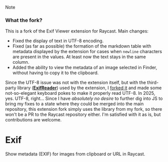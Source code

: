 > [!note]
> ### What the fork?
> This is a fork of the Exif Viewer extension for Raycast. Main changes:
>   - Fixed the display of text in UTF-8 encoding.
>   - Fixed (as far as possible) the formation of the markdown table with metadata displayed by the extension for cases when `newline` characters are present in the values. At least now the text stays in the same column.
>   - Added the ability to view the metadata of an image selected in Finder, without having to copy it to the clipboard.
>
> Since the UTF-8 issue was not with the extension itself, but with the third-party library ([__ExifReader__](https://github.com/mattiasw/ExifReader)) used by the extension, I [forked it](https://github.com/RomanVPX/ExifReader-UTF-8) and made some not-so-elegant keyboard pokes to make it properly read UTF-8. In 2025, yes. UTF-8, right... Since I have *absolutely no desire* to further dig into JS to bring my fixes to a state where they could be merged into the main repository, this extension fork simply uses the library from my fork, so there won't be a PR to the Raycast repository either. I'm satisfied with it as is, but contributions are welcome.

# Exif

Show metadata (EXIF) for images from clipboard or URL in Raycast.
